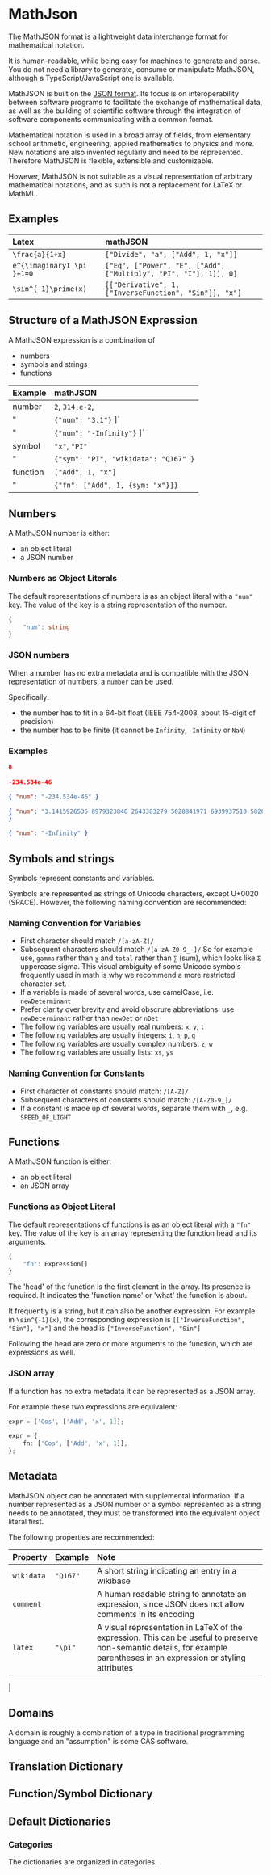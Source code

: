 # MathJson

The MathJSON format is a lightweight data interchange format for mathematical notation.

It is human-readable, while being easy for machines to generate and parse.
You do not need a library to generate, consume or manipulate MathJSON,
although a TypeScript/JavaScript one is available.

MathJSON is built on the [JSON format](https://www.json.org/). Its focus is on
interoperability between software programs to facilitate the exchange of
mathematical data, as well as the building of scientific software through the
integration of software components communicating with a common format.

Mathematical notation is used in a broad array of fields, from elementary
school arithmetic, engineering, applied mathematics to physics and more.
New notations are also invented regularly and need to be represented. Therefore
MathJSON is flexible, extensible and customizable.

However, MathJSON is not suitable as a visual representation of arbitrary
mathematical notations, and as such is not a replacement for LaTeX or MathML.

## Examples

| Latex                      | mathJSON                                                         |
| :------------------------- | :--------------------------------------------------------------- |
| `\frac{a}{1+x}`            | `["Divide", "a", ["Add", 1, "x"]]`                               |
| `e^{\imaginaryI \pi }+1=0` | `["Eq", ["Power", "E", ["Add", ["Multiply", "PI", "I"], 1]], 0]` |
| `\sin^{-1}\prime(x)`       | `[["Derivative", 1, ["InverseFunction", "Sin"]], "x"]`           |

## Structure of a MathJSON Expression

A MathJSON expression is a combination of

-   numbers
-   symbols and strings
-   functions

| Example  | mathJSON                             |
| :------- | :----------------------------------- |
| number   | `2`, `314.e-2`,                      |
| "        | `{"num": "3.1"}` ]`                  |
| "        | `{"num": "-Infinity"}` ]`            |
| symbol   | `"x"`, `"PI"`                        |
| "        | `{"sym": "PI", "wikidata": "Q167" }` |
| function | `["Add", 1, "x"]`                    |
| "        | `{"fn": ["Add", 1, {sym: "x"}]}`     |

## Numbers

A MathJSON number is either:

-   an object literal
-   a JSON number

### Numbers as Object Literals

The default representations of numbers is as an object literal with a `"num"`
key. The value of the key is a string representation of the number.

```typescript
{
    "num": string
}
```

### JSON numbers

When a number has no extra metadata and is compatible with the JSON representation
of numbers, a `number` can be used.

Specifically:

-   the number has to fit in a 64-bit float (IEEE 754-2008, about 15-digit of precision)
-   the number has to be finite (it cannot be `Infinity`, `-Infinity` or `NaN`)

### Examples

```json
0

-234.534e-46

{ "num": "-234.534e-46" }

{ "num": "3.1415926535 8979323846 2643383279 5028841971 6939937510 5820974944 5923078164 0628620899 8628034825 3421170679 8214808651 3282306647 0938446095 5058223172 5359408128 4811174502 8410270193 8521105559 6446229489 5493038196 4428810975 6659334461 2847564823 3786783165 2712019091 4564856692 3460348610 4543266482 1339360726 0249141273 7245870066 0631558817 4881520920 9628292540 9171536436 7892590360 0113305305 4882046652 1384146951 9415116094 3305727036 5759591953 0921861173 8193261179 3105118548 0744623799 6274956735"
}

{ "num": "-Infinity" }

```

## Symbols and strings

Symbols represent constants and variables.

Symbols are represented as strings of Unicode characters, except U+0020 (SPACE).
However, the following naming convention are recommended:

### Naming Convention for Variables

-   First character should match `/[a-zA-Z]/`
-   Subsequent characters should match `/[a-zA-Z0-9_-]/`
    So for example use, `gamma` rather than `ɣ` and `total` rather than `∑` (sum),
    which looks like `Σ` uppercase sigma. This visual ambiguity of some Unicode
    symbols frequently used in math is why we recommend a more restricted
    character set.
-   If a variable is made of several words, use camelCase, i.e. `newDeterminant`
-   Prefer clarity over brevity and avoid obscrure abbreviations: use
    `newDeterminant` rather than `newDet` or `nDet`
-   The following variables are usually real numbers: `x`, `y`, `t`
-   The following variables are usually integers: `i`, `n`, `p`, `q`
-   The following variables are usually complex numbers: `z`, `w`
-   The following variables are usually lists: `xs`, `ys`

### Naming Convention for Constants

-   First character of constants should match: `/[A-Z]/`
-   Subsequent characters of constants should match: `/[A-Z0-9_]/`
-   If a constant is made up of several words, separate them with `_`,
    e.g. `SPEED_OF_LIGHT`

## Functions

A MathJSON function is either:

-   an object literal
-   an JSON array

### Functions as Object Literal

The default representations of functions is as an object literal with a `"fn"`
key. The value of the key is an array representing the function head and its
arguments.

```typescript
{
    "fn": Expression[]
}
```

The 'head' of the function is the first element in the array. Its presence
is required. It indicates the 'function name' or 'what' the function is about.

It frequently is a string, but it can also be another expression. For example
in `\sin^{-1}(x)`, the corresponding expression is `[["InverseFunction", "Sin"], "x"]`
and the head is `["InverseFunction", "Sin"]`

Following the head are zero or more arguments to the function, which
are expressions as well.

### JSON array

If a function has no extra metadata it can be represented as a JSON array.

For example these two expressions are equivalent:

```typescript
expr = ['Cos', ['Add', 'x', 1]];

expr = {
    fn: ['Cos', ['Add', 'x', 1]],
};
```

## Metadata

MathJSON object can be annotated with supplemental information. If a number
represented as a JSON number or a symbol represented as a string needs to be
annotated, they must be transformed into the equivalent object literal first.

The following properties are recommended:

| Property   | Example  | Note                                                                                                                                                                    |
| :--------- | :------- | :---------------------------------------------------------------------------------------------------------------------------------------------------------------------- |
| `wikidata` | `"Q167"` | A short string indicating an entry in a wikibase                                                                                                                        |
| `comment`  |          | A human readable string to annotate an expression, since JSON does not allow comments in its encoding                                                                   |
| `latex`    | `"\pi"`  | A visual representation in LaTeX of the expression. This can be useful to preserve non-semantic details, for example parentheses in an expression or styling attributes |

|

## Domains

A domain is roughly a combination of a type in traditional programming language
and an "assumption" is some CAS software.

## Translation Dictionary

## Function/Symbol Dictionary

## Default Dictionaries

### Categories

The dictionaries are organized in categories.
